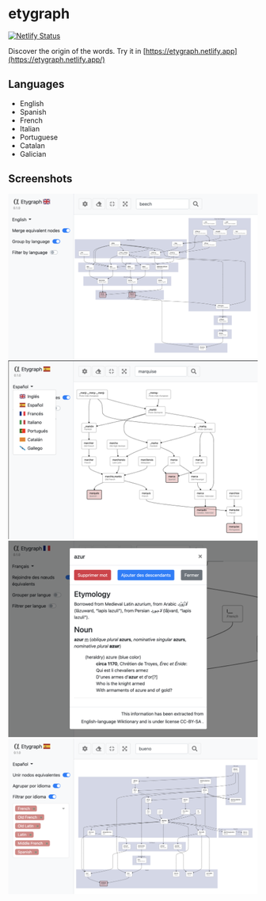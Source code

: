 # etygraph
[![Netlify Status](https://api.netlify.com/api/v1/badges/608a6735-59f3-45d1-abfb-f78914ea8585/deploy-status)](https://app.netlify.com/sites/etygraph/deploys)

Discover the origin of the words. Try it in [https://etygraph.netlify.app](https://etygraph.netlify.app/)

## Languages
- English
- Spanish
- French
- Italian
- Portuguese
- Catalan
- Galician

## Screenshots
![Screenshot 1](./assets/img/screenshot_1.png)
![Screenshot 2](./assets/img/screenshot_2.png)
![Screenshot 3](./assets/img/screenshot_3.png)
![Screenshot 4](./assets/img/screenshot_4.png)

